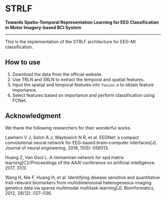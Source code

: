 # STRLF

**Towards Spatio-Temporal Representation Learning for EEG Classification in Motor Imagery-based BCI System**

----

This is the implementation of the STRLF architecture for EEG-MI classification.

## How to use

1. Download the data from the official website.
2. Use TRLN and SRLN to extract the temporal and spatial features.
3. Input the spatial and temporal features into `fusion.m` to obtain feature importance.
4. Select features based on importance and perform classification using FCNet.

## Acknowledgment

We thank the following researchers  for their wonderful works.

Lawhern V J, Solon A J, Waytowich N R, et al. EEGNet: a compact convolutional neural network for EEG-based brain–computer interfaces[J]. Journal of neural engineering, 2018, 15(5): 056013.

Huang Z, Van Gool L. A riemannian network for spd matrix learning[C]//Proceedings of the AAAI conference on artificial intelligence. 2017, 31(1).

Wang H, Nie F, Huang H, et al. Identifying disease sensitive and quantitative trait-relevant biomarkers from multidimensional heterogeneous imaging genetics data via sparse multimodal multitask learning[J]. Bioinformatics, 2012, 28(12): i127-i136.



